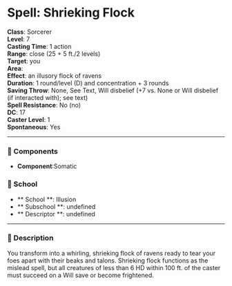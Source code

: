 
# Spell: Shrieking Flock
**Class**: Sorcerer  
**Level**: 7  
**Casting Time**: 1 action  
**Range**: close (25 + 5 ft./2 levels)  
**Target**: you  
**Area**:   
**Effect**: an illusory flock of ravens  
**Duration**: 1 round/level (D) and concentration + 3 rounds  
**Saving Throw**: None, See Text, Will disbelief (+7 vs. None or Will disbelief (if interacted with); see text)  
**Spell Resistance**: No (no)  
**DC**: 17  
**Caster Level**: 1  
**Spontaneous**: Yes

---

### 🔮 Components
- **Component**:Somatic

### 🏫 School
- ** School **: Illusion
- ** Subschool **: undefined
- ** Descriptor **: undefined
---

### 📜 Description
You transform into a whirling, shrieking flock of ravens ready to tear your foes apart with their beaks and talons. Shrieking flock functions as the mislead spell, but all creatures of less than 6 HD within 100 ft. of the caster must succeed on a Will save or become frightened.
